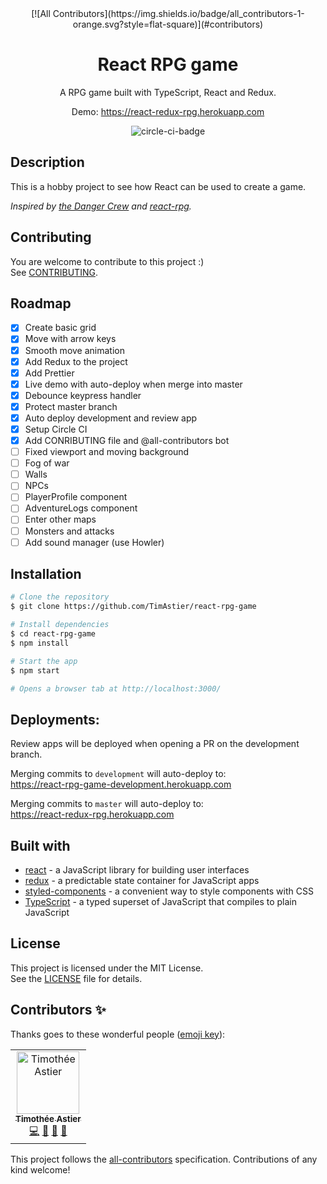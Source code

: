 <div align="center">
[![All Contributors](https://img.shields.io/badge/all_contributors-1-orange.svg?style=flat-square)](#contributors)
<h1>React RPG game</h1>

<p>A RPG game built with TypeScript, React and Redux.</p>
<p>Demo: <a href="https://react-redux-rpg.herokuapp.com/">https://react-redux-rpg.herokuapp.com</a><p/>
<img src="https://circleci.com/gh/TimAstier/react-rpg-game.svg?style=svg" alt="circle-ci-badge"/>
</div>

## Description

This is a hobby project to see how React can be used to create a game.

_Inspired by [the Danger Crew](https://thedangercrew.com/) and [react-rpg](https://github.com/ASteinheiser/react-rpg.com)._

## Contributing

You are welcome to contribute to this project :)  
See [CONTRIBUTING](./CONTRIBUTING.md).

## Roadmap

- [x] Create basic grid
- [x] Move with arrow keys
- [x] Smooth move animation
- [x] Add Redux to the project
- [x] Add Prettier
- [x] Live demo with auto-deploy when merge into master
- [x] Debounce keypress handler
- [x] Protect master branch
- [x] Auto deploy development and review app
- [x] Setup Circle CI
- [x] Add CONRIBUTING file and @all-contributors bot
- [ ] Fixed viewport and moving background
- [ ] Fog of war
- [ ] Walls
- [ ] NPCs
- [ ] PlayerProfile component
- [ ] AdventureLogs component
- [ ] Enter other maps
- [ ] Monsters and attacks
- [ ] Add sound manager (use Howler)

## Installation

```sh
# Clone the repository
$ git clone https://github.com/TimAstier/react-rpg-game

# Install dependencies
$ cd react-rpg-game
$ npm install

# Start the app
$ npm start

# Opens a browser tab at http://localhost:3000/
```

## Deployments:

Review apps will be deployed when opening a PR on the development branch.

Merging commits to `development` will auto-deploy to:  
https://react-rpg-game-development.herokuapp.com

Merging commits to `master` will auto-deploy to:  
https://react-redux-rpg.herokuapp.com

## Built with

- [react](https://reactjs.org/) - a JavaScript library for building user interfaces
- [redux](https://redux.js.org/) - a predictable state container for JavaScript apps
- [styled-components](https://www.styled-components.com/) - a convenient way to style components with CSS
- [TypeScript](https://www.typescriptlang.org/) - a typed superset of JavaScript that compiles to plain JavaScript

## License

This project is licensed under the MIT License.  
See the [LICENSE](./LICENSE) file for details.

## Contributors ✨

Thanks goes to these wonderful people ([emoji key](https://allcontributors.org/docs/en/emoji-key)):

<!-- ALL-CONTRIBUTORS-LIST:START - Do not remove or modify this section -->
<!-- prettier-ignore -->
<table>
  <tr>
    <td align="center"><a href="https://timotheeastier.com"><img src="https://avatars1.githubusercontent.com/u/8555097?v=4" width="100px;" alt="Timothée Astier"/><br /><sub><b>Timothée Astier</b></sub></a><br /><a href="https://github.com/TimAstier/react-rpg-game/commits?author=TimAstier" title="Code">💻</a> <a href="https://github.com/TimAstier/react-rpg-game/commits?author=TimAstier" title="Documentation">📖</a> <a href="#maintenance-TimAstier" title="Maintenance">🚧</a> <a href="#ideas-TimAstier" title="Ideas, Planning, & Feedback">🤔</a></td>
  </tr>
</table>

<!-- ALL-CONTRIBUTORS-LIST:END -->

This project follows the [all-contributors](https://github.com/all-contributors/all-contributors) specification. Contributions of any kind welcome!
